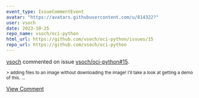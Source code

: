 ```yaml
---
event_type: IssueCommentEvent
avatar: "https://avatars.githubusercontent.com/u/814322?"
user: vsoch
date: 2023-10-25
repo_name: vsoch/oci-python
html_url: https://github.com/vsoch/oci-python/issues/15
repo_url: https://github.com/vsoch/oci-python
---
```


<a href='https://github.com/vsoch' target='_blank'>vsoch</a> commented on issue <a href='https://github.com/vsoch/oci-python/issues/15' target='_blank'>vsoch/oci-python#15</a>.

<small>>  adding files to an image without downloading the image! I'll take a look at getting a demo of this....</small>

<a href='https://github.com/vsoch/oci-python/issues/15' target='_blank'>View Comment</a>